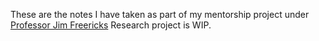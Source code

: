 These are the notes I have taken as part of my mentorship project under [Professor Jim Freericks](https://physics.georgetown.edu/jim-freericks/#)
Research project is WIP.
